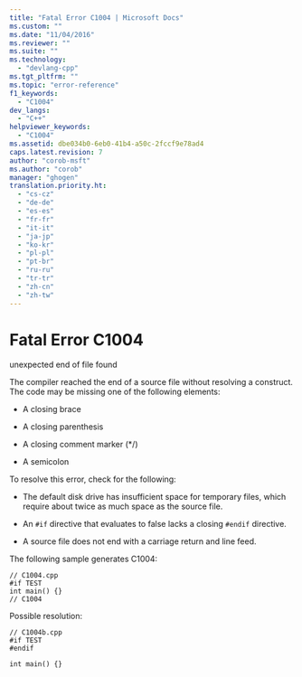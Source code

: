 ```yaml
---
title: "Fatal Error C1004 | Microsoft Docs"
ms.custom: ""
ms.date: "11/04/2016"
ms.reviewer: ""
ms.suite: ""
ms.technology: 
  - "devlang-cpp"
ms.tgt_pltfrm: ""
ms.topic: "error-reference"
f1_keywords: 
  - "C1004"
dev_langs: 
  - "C++"
helpviewer_keywords: 
  - "C1004"
ms.assetid: dbe034b0-6eb0-41b4-a50c-2fccf9e78ad4
caps.latest.revision: 7
author: "corob-msft"
ms.author: "corob"
manager: "ghogen"
translation.priority.ht: 
  - "cs-cz"
  - "de-de"
  - "es-es"
  - "fr-fr"
  - "it-it"
  - "ja-jp"
  - "ko-kr"
  - "pl-pl"
  - "pt-br"
  - "ru-ru"
  - "tr-tr"
  - "zh-cn"
  - "zh-tw"
---
```

# Fatal Error C1004
unexpected end of file found  
  
 The compiler reached the end of a source file without resolving a construct. The code may be missing one of the following elements:  
  
-   A closing brace  
  
-   A closing parenthesis  
  
-   A closing comment marker (*/)  
  
-   A semicolon  
  
 To resolve this error, check for the following:  
  
-   The default disk drive has insufficient space for temporary files, which require about twice as much space as the source file.  
  
-   An `#if` directive that evaluates to false lacks a closing `#endif` directive.  
  
-   A source file does not end with a carriage return and line feed.  
  
 The following sample generates C1004:  
  
```  
// C1004.cpp  
#if TEST  
int main() {}  
// C1004  
```  
  
 Possible resolution:  
  
```  
// C1004b.cpp  
#if TEST  
#endif  
  
int main() {}  
```